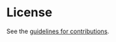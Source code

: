 # License

See the
[guidelines for contributions](https://github.com/liuchunchi/cmw-aggregation/blob/main/CONTRIBUTING.md).
